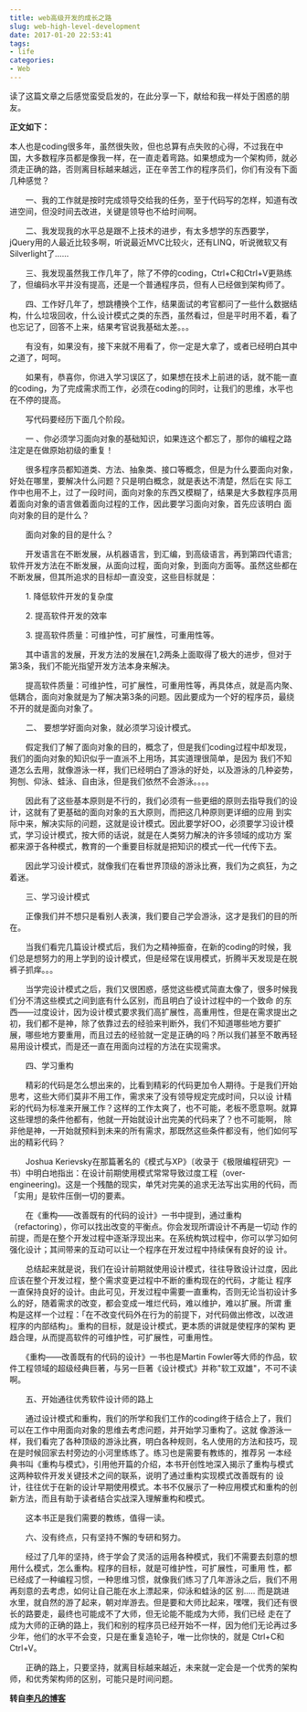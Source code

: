 ```yaml
---
title: web高级开发的成长之路
slug: web-high-level-development
date: 2017-01-20 22:53:41
tags:
- life
categories:
- Web
---
```

读了这篇文章之后感觉蛮受启发的，在此分享一下，献给和我一样处于困惑的朋友。

**正文如下：**
<!--more-->
本人也是coding很多年，虽然很失败，但也总算有点失败的心得，不过我在中国，大多数程序员都是像我一样，在一直走着弯路。如果想成为一个架构师，就必须走正确的路，否则离目标越来越远，正在辛苦工作的程序员们，你们有没有下面几种感觉？

　　一、我的工作就是按时完成领导交给我的任务，至于代码写的怎样，知道有改进空间，但没时间去改进，关键是领导也不给时间啊。

　　二、我发现我的水平总是跟不上技术的进步，有太多想学的东西要学，jQuery用的人最近比较多啊，听说最近MVC比较火，还有LINQ，听说微软又有Silverlight了……

　　三、我发现虽然我工作几年了，除了不停的coding，Ctrl+C和Ctrl+V更熟练了，但编码水平并没有提高，还是一个普通程序员，但有人已经做到架构师了。

　　四、工作好几年了，想跳槽换个工作，结果面试的考官都问了一些什么数据结构，什么垃圾回收，什么设计模式之类的东西，虽然看过，但是平时用不着，看了也忘记了，回答不上来，结果考官说我基础太差。。。

　　有没有，如果没有，接下来就不用看了，你一定是大拿了，或者已经明白其中之道了，呵呵。

　　如果有，恭喜你，你进入学习误区了，如果想在技术上前进的话，就不能一直的coding，为了完成需求而工作，必须在coding的同时，让我们的思维，水平也在不停的提高。

　　写代码要经历下面几个阶段。

　　一 、你必须学习面向对象的基础知识，如果连这个都忘了，那你的编程之路注定是在做原始初级的重复！

　　很多程序员都知道类、方法、抽象类、接口等概念，但是为什么要面向对象，好处在哪里，要解决什么问题？只是明白概念，就是表达不清楚，然后在实 际工作中也用不上，过了一段时间，面向对象的东西又模糊了，结果是大多数程序员用着面向对象的语言做着面向过程的工作，因此要学习面向对象，首先应该明白 面向对象的目的是什么？

　　面向对象的目的是什么？

　　开发语言在不断发展，从机器语言，到汇编，到高级语言，再到第四代语言;软件开发方法在不断发展，从面向过程，面向对象，到面向方面等。虽然这些都在不断发展，但其所追求的目标却一直没变，这些目标就是：

　　1. 降低软件开发的复杂度

　　2. 提高软件开发的效率

　　3. 提高软件质量：可维护性，可扩展性，可重用性等。

　　其中语言的发展，开发方法的发展在1,2两条上面取得了极大的进步，但对于第3条，我们不能光指望开发方法本身来解决。

　　提高软件质量：可维护性，可扩展性，可重用性等，再具体点，就是高内聚、低耦合，面向对象就是为了解决第3条的问题。因此要成为一个好的程序员，最绕不开的就是面向对象了。

　　二、 要想学好面向对象，就必须学习设计模式。

　　假定我们了解了面向对象的目的，概念了，但是我们coding过程中却发现，我们的面向对象的知识似乎一直派不上用场，其实道理很简单，是因为 我们不知道怎么去用，就像游泳一样，我们已经明白了游泳的好处，以及游泳的几种姿势，狗刨、仰泳、蛙泳、自由泳，但是我们依然不会游泳。。。。

　　因此有了这些基本原则是不行的，我们必须有一些更细的原则去指导我们的设计，这就有了更基础的面向对象的五大原则，而把这几种原则更详细的应用 到实际中来，解决实际的问题，这就是设计模式。因此要学好OO，必须要学习设计模式，学习设计模式，按大师的话说，就是在人类努力解决的许多领域的成功方 案都来源于各种模式，教育的一个重要目标就是把知识的模式一代一代传下去。

　　因此学习设计模式，就像我们在看世界顶级的游泳比赛，我们为之疯狂，为之着迷。

　　三、学习设计模式

　　正像我们并不想只是看别人表演，我们要自己学会游泳，这才是我们的目的所在。

　　当我们看完几篇设计模式后，我们为之精神振奋，在新的coding的时候，我们总是想努力的用上学到的设计模式，但是经常在误用模式，折腾半天发现是在脱裤子抓痒。。。

　　当学完设计模式之后，我们又很困惑，感觉这些模式简直太像了，很多时候我们分不清这些模式之间到底有什么区别，而且明白了设计过程中的一个致命 的东西——过度设计，因为设计模式要求我们高扩展性，高重用性，但是在需求提出之初，我们都不是神，除了依靠过去的经验来判断外，我们不知道哪些地方要扩 展，哪些地方要重用，而且过去的经验就一定是正确的吗？所以我们甚至不敢再轻易用设计模式，而是还一直在用面向过程的方法在实现需求。

　　四、学习重构

　　精彩的代码是怎么想出来的，比看到精彩的代码更加令人期待。于是我们开始思考，这些大师们莫非不用工作，需求来了没有领导规定完成时间，只以设 计精彩的代码为标准来开展工作？这样的工作太爽了，也不可能，老板不愿意啊。就算这些理想的条件他都有，他就一开始就设计出完美的代码来了？也不可能啊， 除非他是神，一开始就预料到未来的所有需求，那既然这些条件都没有，他们如何写出的精彩代码？

　　Joshua Kerievsky在那篇著名的《模式与XP》〔收录于《极限编程研究》一书）中明白地指出：在设计前期使用模式常常导致过度工程（over- engineering)。这是一个残酷的现实，单凭对完美的追求无法写出实用的代码，而「实用」是软件压倒一切的要素。

　　在《重构——改善既有的代码的设计》一书中提到，通过重构（refactoring），你可以找出改变的平衡点。你会发现所谓设计不再是一切动 作的前提，而是在整个开发过程中逐渐浮现出来。在系统构筑过程中，你可以学习如何强化设计；其间带来的互动可以让一个程序在开发过程中持续保有良好的设 计。

　　总结起来就是说，我们在设计前期就使用设计模式，往往导致设计过度，因此应该在整个开发过程，整个需求变更过程中不断的重构现在的代码，才能让 程序一直保持良好的设计。由此可见，开发过程中需要一直重构，否则无论当初设计多么的好，随着需求的改变，都会变成一堆烂代码，难以维护，难以扩展。所谓 重构是这样一个过程：「在不改变代码外在行为的前提下，对代码做出修改，以改进程序的内部结构」。重构的目标，就是设计模式，更本质的讲就是使程序的架构 更趋合理，从而提高软件的可维护性，可扩展性，可重用性。

　　《重构——改善既有的代码的设计》一书也是Martin Fowler等大师的作品，软件工程领域的超级经典巨著，与另一巨著《设计模式》并称"软工双雄"，不可不读啊。

　　五、开始通往优秀软件设计师的路上

　　通过设计模式和重构，我们的所学和我们工作的coding终于结合上了，我们可以在工作中用面向对象的思维去考虑问题，并开始学习重构了。这就 像游泳一样，我们看完了各种顶级的游泳比赛，明白各种规则，名人使用的方法和技巧，现在是时候回家去村旁边的小河里练练了。练习也是需要有教练的，推荐另 一本经典书叫《重构与模式》，引用他开篇的介绍，本书开创性地深入揭示了重构与模式这两种软件开发关键技术之间的联系，说明了通过重构实现模式改善既有的 设计，往往优于在新的设计早期使用模式。本书不仅展示了一种应用模式和重构的创新方法，而且有助于读者结合实战深入理解重构和模式。

　　这本书正是我们需要的教练，值得一读。

　　六、没有终点，只有坚持不懈的专研和努力。

　　经过了几年的坚持，终于学会了灵活的运用各种模式，我们不需要去刻意的想用什么模式，怎么重构。程序的目标，就是可维护性，可扩展性，可重用 性，都已经成了一种编程习惯，一种思维习惯，就像我们练习了几年游泳之后，我们不用再刻意的去考虑，如何让自己能在水上漂起来，仰泳和蛙泳的区 别..... 而是跳进水里，就自然的游了起来，朝对岸游去。但是要和大师比起来，嘿嘿，我们还有很长的路要走，最终也可能成不了大师，但无论能不能成为大师，我们已经 走在了成为大师的正确的路上，我们和别的程序员已经开始不一样，因为他们无论再过多少年，他们的水平不会变，只是在重复造轮子，唯一比你快的，就是 Ctrl+C和Ctrl+V。

　　正确的路上，只要坚持，就离目标越来越近，未来就一定会是一个优秀的架构师，和优秀架构师的区别，可能只是时间问题。


**转自[李凡的博客](http://www.cnblogs.com/leefan/p/5489984.html)**